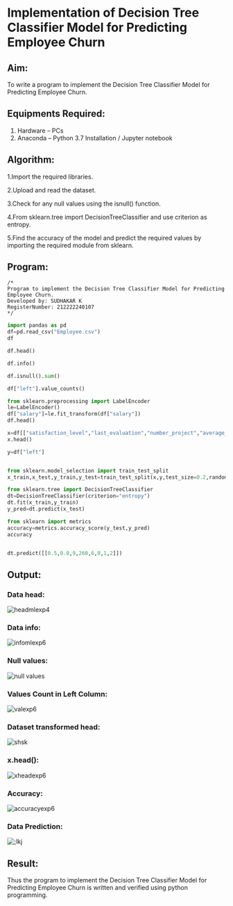 # Implementation of Decision Tree Classifier Model for Predicting Employee Churn

## Aim:
To write a program to implement the Decision Tree Classifier Model for Predicting Employee Churn.

## Equipments Required:
1. Hardware – PCs
2. Anaconda – Python 3.7 Installation / Jupyter notebook

## Algorithm:
1.Import the required libraries.

2.Upload and read the dataset.

3.Check for any null values using the isnull() function.

4.From sklearn.tree import DecisionTreeClassifier and use criterion as entropy.

5.Find the accuracy of the model and predict the required values by importing the required module from sklearn.

## Program:
```
/*
Program to implement the Decision Tree Classifier Model for Predicting Employee Churn.
Developed by: SUDHAKAR K
RegisterNumber: 212222240107 
*/
```
```PYTHON
import pandas as pd
df=pd.read_csv("Employee.csv")
df

df.head()

df.info()

df.isnull().sum()

df["left"].value_counts()

from sklearn.preprocessing import LabelEncoder
le=LabelEncoder()
df["salary"]=le.fit_transform(df["salary"])
df.head()

x=df[["satisfaction_level","last_evaluation","number_project","average_montly_hours","time_spend_company","Work_accident","promotion_last_5years","salary"]]
x.head()

y=df["left"]


from sklearn.model_selection import train_test_split
x_train,x_test,y_train,y_test=train_test_split(x,y,test_size=0.2,random_state=100)

from sklearn.tree import DecisionTreeClassifier
dt=DecisionTreeClassifier(criterion="entropy")
dt.fit(x_train,y_train)
y_pred=dt.predict(x_test)

from sklearn import metrics
accuracy=metrics.accuracy_score(y_test,y_pred)
accuracy


dt.predict([[0.5,0.8,9,260,6,0,1,2]])

```

## Output:
### Data head:
![headmlexp4](https://github.com/JananiSoundararajan/Implementation-of-Decision-Tree-Classifier-Model-for-Predicting-Employee-Churn/assets/119477549/2d80e64d-2af6-4896-9fb1-c528cebc4c7e)

### Data info:
![infomlexp6](https://github.com/JananiSoundararajan/Implementation-of-Decision-Tree-Classifier-Model-for-Predicting-Employee-Churn/assets/119477549/766d43af-4734-4928-9e8d-0eaaccec3d42)

### Null values:
![null values](https://github.com/JananiSoundararajan/Implementation-of-Decision-Tree-Classifier-Model-for-Predicting-Employee-Churn/assets/119477549/e478eda7-e031-4d65-9c93-bb94dcadbe75)

### Values Count in Left Column:
![valexp6](https://github.com/JananiSoundararajan/Implementation-of-Decision-Tree-Classifier-Model-for-Predicting-Employee-Churn/assets/119477549/a286317e-2ec9-4897-8fdb-47a9e3c1be89)

### Dataset transformed head:
![shsk](https://github.com/JananiSoundararajan/Implementation-of-Decision-Tree-Classifier-Model-for-Predicting-Employee-Churn/assets/119477549/26be2a72-d417-4878-9d85-fd97ab8b40c4)

### x.head():
![xheadexp6](https://github.com/JananiSoundararajan/Implementation-of-Decision-Tree-Classifier-Model-for-Predicting-Employee-Churn/assets/119477549/ffd3a395-b744-417a-a69a-dc16f4f0e61d)

### Accuracy:
![accuracyexp6](https://github.com/JananiSoundararajan/Implementation-of-Decision-Tree-Classifier-Model-for-Predicting-Employee-Churn/assets/119477549/5d62da04-811f-4df6-8454-d19f29267430)

### Data Prediction:
![;lkj](https://github.com/JananiSoundararajan/Implementation-of-Decision-Tree-Classifier-Model-for-Predicting-Employee-Churn/assets/119477549/396d9606-b88c-4d39-954a-46ab380ad9d8)

## Result:
Thus the program to implement the  Decision Tree Classifier Model for Predicting Employee Churn is written and verified using python programming.
